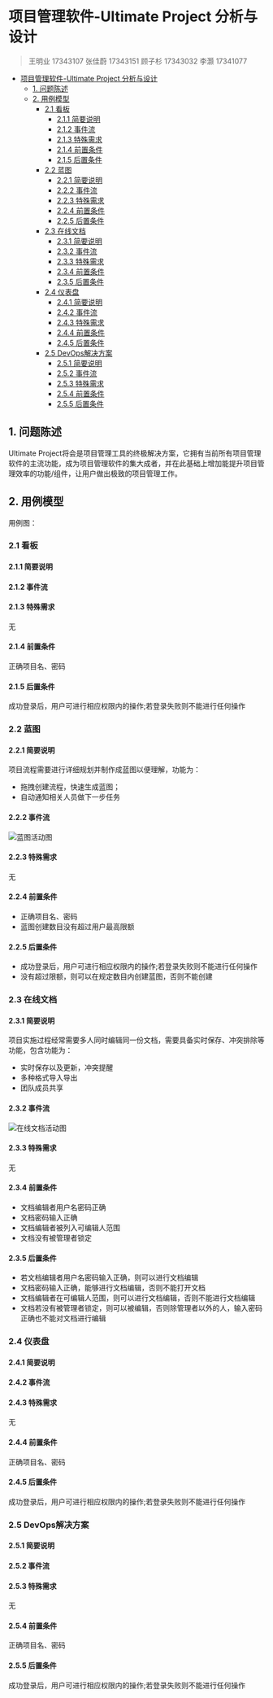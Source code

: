 # 项目管理软件-Ultimate Project 分析与设计

> 王明业	17343107
> 张佳蔚	17343151
> 顾子杉	17343032
> 李灏	    17341077

- [项目管理软件-Ultimate Project 分析与设计](#项目管理软件-ultimate-project-分析与设计)
  - [1. 问题陈述](#1-问题陈述)
  - [2. 用例模型](#2-用例模型)
    - [2.1 看板](#21-看板)
      - [2.1.1 简要说明](#211-简要说明)
      - [2.1.2 事件流](#212-事件流)
      - [2.1.3 特殊需求](#213-特殊需求)
      - [2.1.4 前置条件](#214-前置条件)
      - [2.1.5 后置条件](#215-后置条件)
    - [2.2 蓝图](#22-蓝图)
      - [2.2.1 简要说明](#221-简要说明)
      - [2.2.2 事件流](#222-事件流)
      - [2.2.3 特殊需求](#223-特殊需求)
      - [2.2.4 前置条件](#224-前置条件)
      - [2.2.5 后置条件](#225-后置条件)
    - [2.3 在线文档](#23-在线文档)
      - [2.3.1 简要说明](#231-简要说明)
      - [2.3.2 事件流](#232-事件流)
      - [2.3.3 特殊需求](#233-特殊需求)
      - [2.3.4 前置条件](#234-前置条件)
      - [2.3.5 后置条件](#235-后置条件)
    - [2.4 仪表盘](#24-仪表盘)
      - [2.4.1 简要说明](#241-简要说明)
      - [2.4.2 事件流](#242-事件流)
      - [2.4.3 特殊需求](#243-特殊需求)
      - [2.4.4 前置条件](#244-前置条件)
      - [2.4.5 后置条件](#245-后置条件)
    - [2.5 DevOps解决方案](#25-devops解决方案)
      - [2.5.1 简要说明](#251-简要说明)
      - [2.5.2 事件流](#252-事件流)
      - [2.5.3 特殊需求](#253-特殊需求)
      - [2.5.4 前置条件](#254-前置条件)
      - [2.5.5 后置条件](#255-后置条件)


## 1. 问题陈述
Ultimate Project将会是项目管理工具的终极解决方案，它拥有当前所有项目管理软件的主流功能，成为项目管理软件的集大成者，并在此基础上增加能提升项目管理效率的功能/组件，让用户做出极致的项目管理工作。


## 2. 用例模型

用例图：


### 2.1 看板

#### 2.1.1 简要说明

#### 2.1.2 事件流

#### 2.1.3 特殊需求

无

#### 2.1.4 前置条件

正确项目名、密码

#### 2.1.5 后置条件

成功登录后，用户可进行相应权限内的操作;若登录失败则不能进行任何操作



### 2.2 蓝图

#### 2.2.1 简要说明
项目流程需要进行详细规划并制作成蓝图以便理解，功能为：
- 拖拽创建流程，快速生成蓝图；
- 自动通知相关人员做下一步任务
#### 2.2.2 事件流
![蓝图活动图](https://github.com/Invincible-Inc/Senior_Software_Engineering-Ultimate_Project/blob/main/docs/requirements_images/blueprint_active.png)
#### 2.2.3 特殊需求

无

#### 2.2.4 前置条件

- 正确项目名、密码
- 蓝图创建数目没有超过用户最高限额

#### 2.2.5 后置条件

- 成功登录后，用户可进行相应权限内的操作;若登录失败则不能进行任何操作
- 没有超过限额，则可以在规定数目内创建蓝图，否则不能创建


### 2.3 在线文档

#### 2.3.1 简要说明
项目实施过程经常需要多人同时编辑同一份文档，需要具备实时保存、冲突排除等功能，包含功能为：

- 实时保存以及更新，冲突提醒
- 多种格式导入导出
- 团队成员共享

#### 2.3.2 事件流
![在线文档活动图](https://github.com/Invincible-Inc/Senior_Software_Engineering-Ultimate_Project/blob/main/docs/requirements_images/document.png)
#### 2.3.3 特殊需求

无

#### 2.3.4 前置条件

- 文档编辑者用户名密码正确
- 文档密码输入正确
- 文档编辑者被列入可编辑人范围
- 文档没有被管理者锁定

#### 2.3.5 后置条件

- 若文档编辑者用户名密码输入正确，则可以进行文档编辑
- 文档密码输入正确，能够进行文档编辑，否则不能打开文档
- 文档编辑者在可编辑人范围，则可以进行文档编辑，否则不能进行文档编辑
- 文档若没有被管理者锁定，则可以被编辑，否则除管理者以外的人，输入密码正确也不能对文档进行编辑



### 2.4 仪表盘

#### 2.4.1 简要说明

#### 2.4.2 事件流

#### 2.4.3 特殊需求

无

#### 2.4.4 前置条件

正确项目名、密码

#### 2.4.5 后置条件

成功登录后，用户可进行相应权限内的操作;若登录失败则不能进行任何操作



### 2.5 DevOps解决方案

#### 2.5.1 简要说明

#### 2.5.2 事件流

#### 2.5.3 特殊需求

无

#### 2.5.4 前置条件

正确项目名、密码

#### 2.5.5 后置条件

成功登录后，用户可进行相应权限内的操作;若登录失败则不能进行任何操作












